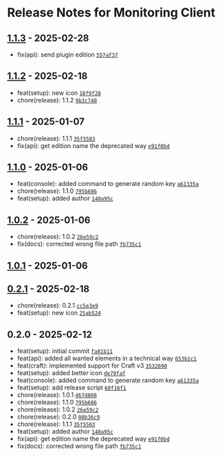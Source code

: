 # Release Notes for Monitoring Client

## [1.1.3] - 2025-02-28

- fix(api): send plugin edition [`557af37`](https://github.com/vandres/craft-monitoring-client/commit/557af37484365ecf03cd56537293aabd199d28f2)

## [1.1.2] - 2025-02-18

- feat(setup): new icon [`18f9f28`](https://github.com/vandres/craft-monitoring-client/commit/18f9f287ee1e0bd9dae27cced966ce1255893911)
- chore(release): 1.1.2 [`9b3c748`](https://github.com/vandres/craft-monitoring-client/commit/9b3c748c069eb35db46d2372d7834cde745b44ef)

## [1.1.1] - 2025-01-07

- chore(release): 1.1.1 [`35f5503`](https://github.com/vandres/craft-monitoring-client/commit/35f5503cc2ad19e141a4771f9891e4b7a2425b5f)
- fix(api): get edition name the deprecated way [`e91f0bd`](https://github.com/vandres/craft-monitoring-client/commit/e91f0bd7e42323cd926b3a14d47c4b7639ff9374)

## [1.1.0] - 2025-01-06

- feat(console): added command to generate random key [`a61335a`](https://github.com/vandres/craft-monitoring-client/commit/a61335ab4865e15f3cada5d85f458800abb77733)
- chore(release): 1.1.0 [`795b686`](https://github.com/vandres/craft-monitoring-client/commit/795b6868740e5eb860b947d508d73bb93f7b1aeb)
- feat(setup): added author [`140a95c`](https://github.com/vandres/craft-monitoring-client/commit/140a95cadea719de8522191cd61a796298849757)

## [1.0.2] - 2025-01-06

- chore(release): 1.0.2 [`26e59c2`](https://github.com/vandres/craft-monitoring-client/commit/26e59c298f29e2cac414c03759d22f8f0b339e28)
- fix(docs): corrected wrong file path [`fb735c1`](https://github.com/vandres/craft-monitoring-client/commit/fb735c1852052d33c587ab2a128abdca3e5c238e)

## [1.0.1] - 2025-01-06

## [0.2.1] - 2025-02-18

- chore(release): 0.2.1 [`cc5e3e9`](https://github.com/vandres/craft-monitoring-client/commit/cc5e3e9b0ddddc2ec913b54620ad37a271c52e63)
- feat(setup): new icon [`25ab524`](https://github.com/vandres/craft-monitoring-client/commit/25ab524541240ef81545f861800c095e6ac3ed1e)

## 0.2.0 - 2025-02-12

- feat(setup): initial commit [`fa81b11`](https://github.com/vandres/craft-monitoring-client/commit/fa81b11b7ce02e4580f2056882e90ca634878dd9)
- feat(api): added all wanted elements in a technical way [`653b1c1`](https://github.com/vandres/craft-monitoring-client/commit/653b1c1fb4eb1abf736301e724dc1fc29ce5e0cf)
- feat(craft): implemented support for Craft v3 [`3532690`](https://github.com/vandres/craft-monitoring-client/commit/353269099cfaa0fe6218f43d36c492e17673a1d8)
- feat(setup): added better icon [`de79faf`](https://github.com/vandres/craft-monitoring-client/commit/de79faf8a6c5e72df446020770a72c2f267ba7c9)
- feat(console): added command to generate random key [`a61335a`](https://github.com/vandres/craft-monitoring-client/commit/a61335ab4865e15f3cada5d85f458800abb77733)
- feat(setup): add release script [`60f16f1`](https://github.com/vandres/craft-monitoring-client/commit/60f16f1fe8acd47fe4690df654beade14de23b95)
- chore(release): 1.0.1 [`467d800`](https://github.com/vandres/craft-monitoring-client/commit/467d8009ba4e6191fe9c45a7a036dc67376533f4)
- chore(release): 1.1.0 [`795b686`](https://github.com/vandres/craft-monitoring-client/commit/795b6868740e5eb860b947d508d73bb93f7b1aeb)
- chore(release): 1.0.2 [`26e59c2`](https://github.com/vandres/craft-monitoring-client/commit/26e59c298f29e2cac414c03759d22f8f0b339e28)
- chore(release): 0.2.0 [`08b36c9`](https://github.com/vandres/craft-monitoring-client/commit/08b36c9d8b494a3c427d8d7b0ed91e96fe80c025)
- chore(release): 1.1.1 [`35f5503`](https://github.com/vandres/craft-monitoring-client/commit/35f5503cc2ad19e141a4771f9891e4b7a2425b5f)
- feat(setup): added author [`140a95c`](https://github.com/vandres/craft-monitoring-client/commit/140a95cadea719de8522191cd61a796298849757)
- fix(api): get edition name the deprecated way [`e91f0bd`](https://github.com/vandres/craft-monitoring-client/commit/e91f0bd7e42323cd926b3a14d47c4b7639ff9374)
- fix(docs): corrected wrong file path [`fb735c1`](https://github.com/vandres/craft-monitoring-client/commit/fb735c1852052d33c587ab2a128abdca3e5c238e)

[1.1.3]: https://github.com/vandres/craft-monitoring-client/compare/1.1.2...1.1.3
[1.1.2]: https://github.com/vandres/craft-monitoring-client/compare/1.1.1...1.1.2
[1.1.1]: https://github.com/vandres/craft-monitoring-client/compare/1.1.0...1.1.1
[1.1.0]: https://github.com/vandres/craft-monitoring-client/compare/1.0.2...1.1.0
[1.0.2]: https://github.com/vandres/craft-monitoring-client/compare/1.0.1...1.0.2
[1.0.1]: https://github.com/vandres/craft-monitoring-client/compare/0.2.1...1.0.1
[0.2.1]: https://github.com/vandres/craft-monitoring-client/compare/0.2.0...0.2.1
